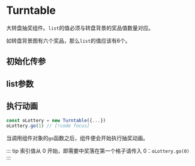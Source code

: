 # Turntable

大转盘抽奖组件。`list`的值必须与转盘背景的奖品值数量对应。

如转盘背景图有六个奖品，那么`list`的值应该有6个。

<demo src="../components/Turntable/index.vue"></demo>

<script setup>
  import { ref } from "vue"
  const initOptions = ref([
    {
      label: 'element',
      desc: 'dom元素的类名或Id值',
      type: 'string',
      values: '必填',
      default: ''
    },
    {
      label: 'list',
      desc: '奖品列表数据',
      type: 'array',
      values: '必填',
      default: ''
    }, {
      label: 'tableBg',
      desc: '转盘背景图',
      type: 'string',
      values: '必填',
      default: ''
    }, {
      label: 'tableBtn',
      desc: '转盘按钮背景图',
      type: 'string',
      values: '必填',
      default: ''
    }, {
      label: 'onsubmit',
      desc: '点击组件内的抽奖按钮的回调',
      type: 'function',
      values: '-',
      default: ''
    }, {
      label: 'onend',
      desc: '抽奖动画结束的回调',
      type: 'function',
      values: '-',
      default: ''
    },
  ])
  const listOptions = ref([
    {
      label: 'label',
      desc: '奖品名称',
      type: 'string',
      values: '-',
      default: ''
    }
  ])
</script>

## 初始化传参

<OptionTable :list="initOptions" />

## list参数

<OptionTable :list="listOptions" />

## 执行动画

```js
const oLottery = new Turntable({...})
oLottery.go(1) // [!code focus]
```

当调用组件对象的`go`函数之后，组件便会开始执行抽奖动画。

::: tip
索引值从 0 开始，即需要中奖落在第一个格子请传入 0：`oLottery.go(0)`
:::
